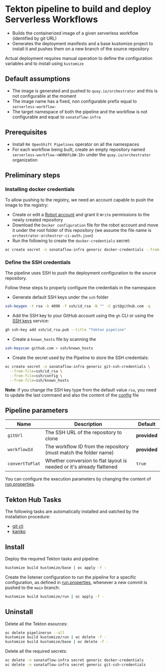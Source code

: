 
# Tekton pipeline to build and deploy Serverless Workflows
* Builds the containerized image of a given serverless workflow (identified by git URL)
* Generates the deployment manifests and a base kustomize project to install it and pushes them on a new branch of the 
  source repository

Actual deployment requires manual operation to define the configuration variables and to install using `kustomize`

## Default assumptions
* The image is generated and pushed to `quay.io/orchestrator` and this is not configurable at the moment
* The image name has a fixed, non configurable prefix equal to `serverless-workflow-`
* The target namespace of both the pipeline and the workflow is not configurable and equal to `sonataflow-infra`

## Prerequisites
* Install `RH OpenShift Pipelines` operator on all the namespaces
* For each workflow being built, create an empty repository named `serverless-workflow-<WORKFLOW-ID>` under the 
  `quay.io/orchestrator` organization

## Preliminary steps
### Installing docker credentials
To allow pushing to the registry, we need an account capable to push the image to the registry:

* Create or edit a [Robot account](https://quay.io/organization/orchestrator?tab=robots) and grant it `Write` permissions 
  to the newly created repository
* Download the `Docker configuration` file for the robot account and move it under the root folder of this repository (we 
  assume the file name is `orchestrator-orchestror-ci-auth.json`)
* Run the following to create the `docker-credentials` secret:
```bash
oc create secret -n sonataflow-infra generic docker-credentials --from-file=config.json=orchestrator-orchestror-ci-auth.json
```

### Define the SSH credentials
The pipeline uses SSH to push the deployment configuration to the source repository.

Follow these steps to properly configure the credentials in the namespace:
* Generate default SSH keys under the `ssh` folder
```bash
ssh-keygen -t rsa -b 4096 -f ssh/id_rsa -N "" -C git@github.com -q
```
* Add the SSH key to your GitHub account using the `gh` CLI or using the [SSH keys](https://github.com/settings/keys) service:
```bash
gh ssh-key add ssh/id_rsa.pub --title "Tekton pipeline"
```
* Create a `known_hosts` file by scanning the 
```bash
ssh-keyscan github.com > ssh/known_hosts
```
* Create the secret used by the Pipeline to store the SSH credentials:
```bash
oc create secret -n sonataflow-infra generic git-ssh-credentials \
  --from-file=ssh/id_rsa \
  --from-file=ssh/config \
  --from-file=ssh/known_hosts
```

**Note**: if you change the SSH key type from the default value `rsa`, you need to update the last command and also the content
of the [config](./ssh/config) file

## Pipeline parameters

| Name | Description | Default |
|------|-------------|---------|
|`gitUrl`|The SSH URL of the repository to clone|**provided**|
|`workflowId`|The workflow ID from the repository (must match the folder name)|**provided**|
|`convertToFlat`|Whether conversion to flat layout is needed or it's already flattened|`true`|

You can configure the execution parameters by changing the content of [run.properties](./kustomize/run/run.properties).

## Tekton Hub Tasks
The following tasks are automatically installed and oatched by the installation procedure:
* [git cli](https://hub.tekton.dev/tekton/task/git-cli)
* [kaniko](https://hub.tekton.dev/tekton/task/kaniko)

## Install
Deploy the required Tekton tasks and pipeline:
```bash
kustomize build kustomize/base | oc apply -f -
```

Create the listener configuration to run the pipeline for a specific configuration, 
as defined in [run.properties](./kustomize/run/run.properties), whenever a new
commit is pushed to the `main` branch:
```bash
kustomize build kustomize/run | oc apply -f -
```

## Uninstall
Delete all the Tekton esources:
```bash
oc delete pipelinerun --all
kustomize build kustomize/run | oc delete -f -
kustomize build kustomize/base | oc delete -f -
```

Delete all the required secrets:
```bash
oc delete -n sonataflow-infra secret generic docker-credentials
oc delete -n sonataflow-infra secret generic git-ssh-credentials
```